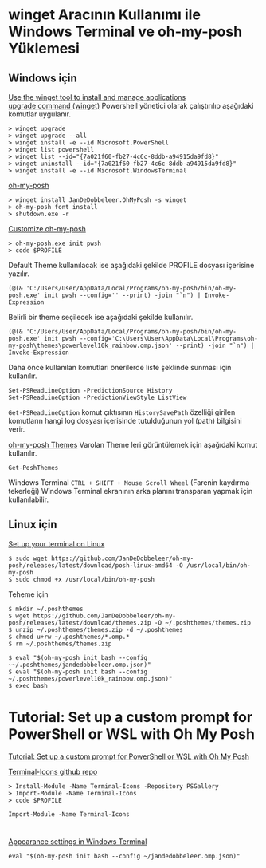 # winget Aracının Kullanımı ile Windows Terminal ve oh-my-posh Yüklemesi

## Windows için
[Use the winget tool to install and manage applications](https://learn.microsoft.com/en-us/windows/package-manager/winget/) \
[upgrade command (winget)](https://learn.microsoft.com/en-us/windows/package-manager/winget/upgrade)
Powershell yönetici olarak çalıştırılıp aşağıdaki komutlar uygulanır.
```
> winget upgrade
> winget upgrade --all
> winget install -e --id Microsoft.PowerShell
> winget list powershell
> winget list --id="{7a021f60-fb27-4c6c-8ddb-a94915da9fd8}"
> winget uninstall --id="{7a021f60-fb27-4c6c-8ddb-a94915da9fd8}"
> winget install -e --id Microsoft.WindowsTerminal
```
[oh-my-posh](https://ohmyposh.dev/)
```
> winget install JanDeDobbeleer.OhMyPosh -s winget
> oh-my-posh font install
> shutdown.exe -r
```
[Customize oh-my-posh](https://ohmyposh.dev/docs/installation/customize)
```
> oh-my-posh.exe init pwsh
> code $PROFILE
```
Default Theme kullanılacak ise aşağıdaki şekilde PROFILE dosyası içerisine yazılır.
```
(@(& 'C:/Users/User/AppData/Local/Programs/oh-my-posh/bin/oh-my-posh.exe' init pwsh --config='' --print) -join "`n") | Invoke-Expression
```
Belirli bir theme seçilecek ise aşağıdaki şekilde kullanılır.
```
(@(& 'C:/Users/User/AppData/Local/Programs/oh-my-posh/bin/oh-my-posh.exe' init pwsh --config='C:\Users\User\AppData\Local\Programs\oh-my-posh\themes\powerlevel10k_rainbow.omp.json' --print) -join "`n") | Invoke-Expression
```
Daha önce kullanılan komutları önerilerde liste şeklinde sunması için kullanılır.
```
Set-PSReadLineOption -PredictionSource History
Set-PSReadLineOption -PredictionViewStyle ListView
```

`Get-PSReadLineOption` komut çıktısının `HistorySavePath` özelliği girilen komutların hangi log dosyası içerisinde tutulduğunun yol (path) bilgisini verir.

[oh-my-posh Themes](https://ohmyposh.dev/docs/themes)
Varolan Theme leri görüntülemek için aşağıdaki komut kullanılır.
```
Get-PoshThemes
```

Windows Terminal `CTRL + SHIFT + Mouse Scroll Wheel` (Farenin kaydırma tekerleği) Windows Terminal ekranının arka planını transparan yapmak için kullanılabilir.

## Linux için
[Set up your terminal on Linux](https://ohmyposh.dev/docs/installation/linux)
```
$ sudo wget https://github.com/JanDeDobbeleer/oh-my-posh/releases/latest/download/posh-linux-amd64 -O /usr/local/bin/oh-my-posh
$ sudo chmod +x /usr/local/bin/oh-my-posh
```

Teheme için
```
$ mkdir ~/.poshthemes
$ wget https://github.com/JanDeDobbeleer/oh-my-posh/releases/latest/download/themes.zip -O ~/.poshthemes/themes.zip
$ unzip ~/.poshthemes/themes.zip -d ~/.poshthemes
$ chmod u+rw ~/.poshthemes/*.omp.*
$ rm ~/.poshthemes/themes.zip
```
```
$ eval "$(oh-my-posh init bash --config ~~/.poshthemes/jandedobbeleer.omp.json)"
$ eval "$(oh-my-posh init bash --config ~/.poshthemes/powerlevel10k_rainbow.omp.json)"
$ exec bash
```
# Tutorial: Set up a custom prompt for PowerShell or WSL with Oh My Posh
[Tutorial: Set up a custom prompt for PowerShell or WSL with Oh My Posh](https://learn.microsoft.com/en-us/windows/terminal/tutorials/custom-prompt-setup)

[Terminal-Icons github repo](https://github.com/devblackops/Terminal-Icons)
```
> Install-Module -Name Terminal-Icons -Repository PSGallery
> Import-Module -Name Terminal-Icons
> code $PROFILE

Import-Module -Name Terminal-Icons
```

#
[Appearance settings in Windows Terminal](https://learn.microsoft.com/en-us/windows/terminal/customize-settings/appearance)

```
eval "$(oh-my-posh init bash --config ~/jandedobbeleer.omp.json)"

```
